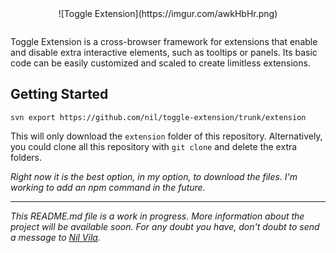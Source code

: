 <div style="margin: 0 auto 2em; max-width: 400px; text-align: center">
  ![Toggle Extension](https://imgur.com/awkHbHr.png)
</div>

Toggle Extension is a cross-browser framework for extensions that enable and disable extra interactive elements, such as tooltips or panels. Its basic code can be easily customized and scaled to create limitless extensions.

## Getting Started

```
svn export https://github.com/nil/toggle-extension/trunk/extension
```
This will only download the `extension` folder of this repository. Alternatively, you could clone all this repository with `git clone` and delete the extra folders.

*Right now it is the best option, in my option, to download the files. I'm working to add an npm command in the future.*

---

*This README.md file is a work in progress. More information about the project will be available soon. For any doubt you have, don't doubt to send a message to [Nil Vila](https://twitter.com/nilvilam).*
